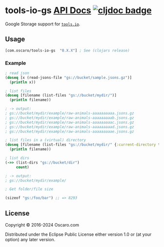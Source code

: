 # tools-io-gs [API Docs](https://cljdoc.org/d/com.oscaro/tools-io-gs/0.1.6/doc/readme) [![cljdoc badge](https://cljdoc.org/badge/com.oscaro/tools-io-gs)](https://cljdoc.org/d/com.oscaro/tools-io-gs/CURRENT)

Google Storage support for [`tools.io`](https://github.com/oscaro/tools-io).

## Usage

```clojure
[com.oscaro/tools-io-gs  "0.X.X"] ; See (clojars release)
```

### Example

```clojure
; read json
(doseq [x (read-jsons-file "gs://bucket/sample.jsons.gz")]
  (println x))

; list files
(doseq [filename (list-files "gs://bucket/mydir/")]
  (println filename))

; -> output:
; gs://bucket/mydir/example/raw-animals-aaaaaaaaaa.jsons.gz
; gs://bucket/mydir/example/raw-animals-aaaaaaaaab.jsons.gz
; gs://bucket/mydir/example/raw-animals-aaaaaaaaac.jsons.gz
; gs://bucket/mydir/example/raw-animals-aaaaaaaaad.jsons.gz
; gs://bucket/mydir/example/raw-animals-aaaaaaaaae.jsons.gz

; list files in a (virtual) directory
(doseq [filename (list-files "gs://bucket/mydir/" {:current-directory true})]
  (println filename))

; list dirs
(->> (list-dirs "gs://bucket/dir")
     count)

; -> output:
; gs://bucket/mydir/example/

; Get folder/file size

(sizeof "gs:/foo/bar") ;; => 8293

```

## License

Copyright © 2016-2024 Oscaro.com

Distributed under the Eclipse Public License either version 1.0 or (at your
option) any later version.
